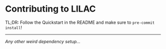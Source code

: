 # Contributing to LILAC

TL;DR: Follow the Quickstart in the README and make sure to `pre-commit install`!

---

*Any other weird dependency setup...*
